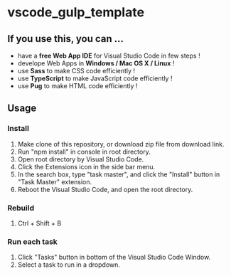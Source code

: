 # vscode_gulp_template

## If you use this, you can ...

- have a **free Web App IDE** for Visual Studio Code in few steps !
- develope Web Apps in **Windows / Mac OS X / Linux** !
- use **Sass** to make CSS code efficiently !
- use **TypeScript** to make JavaScript code efficiently !
- use **Pug** to make HTML code efficiently !

## Usage

### Install

1. Make clone of this repository, or download zip file from download link.
1. Run "npm install" in console in root directory.
1. Open root directory by Visual Studio Code.
1. Click the Extensions icon in the side bar menu.
1. In the search box, type "task master", and click the "Install" button in "Task Master" extension.
1. Reboot the Visual Studio Code, and open the root directory.

### Rebuild

1. Ctrl + Shift + B

### Run each task

1. Click "Tasks" button in bottom of the Visual Studio Code Window.
1. Select a task to run in a dropdown.
